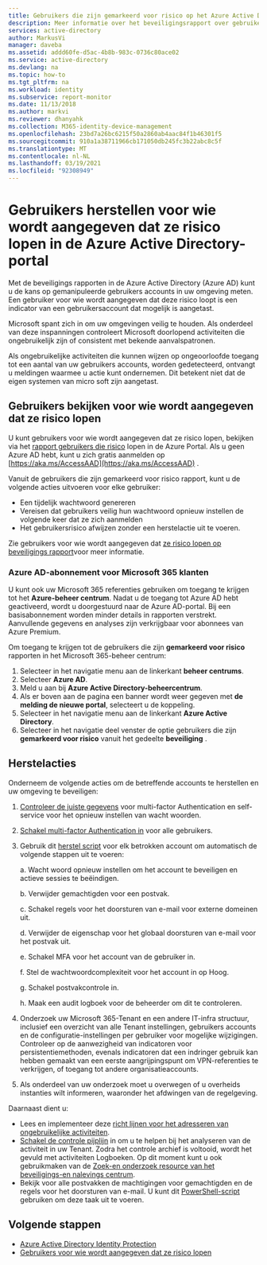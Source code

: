 ```yaml
---
title: Gebruikers die zijn gemarkeerd voor risico op het Azure Active Directory Portal | Microsoft Docs
description: Meer informatie over het beveiligingsrapport over gebruikers voor wie wordt aangegeven dat ze risico lopen in de Azure Active Directory-portal
services: active-directory
author: MarkusVi
manager: daveba
ms.assetid: addd60fe-d5ac-4b8b-983c-0736c80ace02
ms.service: active-directory
ms.devlang: na
ms.topic: how-to
ms.tgt_pltfrm: na
ms.workload: identity
ms.subservice: report-monitor
ms.date: 11/13/2018
ms.author: markvi
ms.reviewer: dhanyahk
ms.collection: M365-identity-device-management
ms.openlocfilehash: 23bd7a26bc6215f50a2860ab4aac84f1b46301f5
ms.sourcegitcommit: 910a1a38711966cb171050db245fc3b22abc8c5f
ms.translationtype: MT
ms.contentlocale: nl-NL
ms.lasthandoff: 03/19/2021
ms.locfileid: "92308949"
---
```

# <a name="remediate-users-flagged-for-risk-in-the-azure-active-directory-portal"></a>Gebruikers herstellen voor wie wordt aangegeven dat ze risico lopen in de Azure Active Directory-portal

Met de beveiligings rapporten in de Azure Active Directory (Azure AD) kunt u de kans op gemanipuleerde gebruikers accounts in uw omgeving meten. Een gebruiker voor wie wordt aangegeven dat deze risico loopt is een indicator van een gebruikersaccount dat mogelijk is aangetast.

Microsoft spant zich in om uw omgevingen veilig te houden. Als onderdeel van deze inspanningen controleert Microsoft doorlopend activiteiten die ongebruikelijk zijn of consistent met bekende aanvalspatronen. 

Als ongebruikelijke activiteiten die kunnen wijzen op ongeoorloofde toegang tot een aantal van uw gebruikers accounts, worden gedetecteerd, ontvangt u meldingen waarmee u actie kunt ondernemen. Dit betekent niet dat de eigen systemen van micro soft zijn aangetast.

## <a name="access-the-users-flagged-for-risk-report"></a>Gebruikers bekijken voor wie wordt aangegeven dat ze risico lopen

U kunt gebruikers voor wie wordt aangegeven dat ze risico lopen, bekijken via het [rapport gebruikers die risico](https://portal.azure.com/#blade/Microsoft_AAD_IAM/ActiveDirectoryMenuBlade/RiskyUsers) lopen in de Azure Portal. Als u geen Azure AD hebt, kunt u zich gratis aanmelden op [https://aka.ms/AccessAAD](https://aka.ms/AccessAAD) . 

Vanuit de gebruikers die zijn gemarkeerd voor risico rapport, kunt u de volgende acties uitvoeren voor elke gebruiker:

- Een tijdelijk wachtwoord genereren
- Vereisen dat gebruikers veilig hun wachtwoord opnieuw instellen de volgende keer dat ze zich aanmelden
- Het gebruikersrisico afwijzen zonder een herstelactie uit te voeren.

Zie gebruikers voor wie wordt aangegeven dat [ze risico lopen op beveiligings rapport](../identity-protection/overview-identity-protection.md)voor meer informatie.

### <a name="azure-ad-subscription-for-microsoft-365-customers"></a>Azure AD-abonnement voor Microsoft 365 klanten

U kunt ook uw Microsoft 365 referenties gebruiken om toegang te krijgen tot het **Azure-beheer centrum**. Nadat u de toegang tot Azure AD hebt geactiveerd, wordt u doorgestuurd naar de Azure AD-portal. Bij een basisabonnement worden minder details in rapporten verstrekt. Aanvullende gegevens en analyses zijn verkrijgbaar voor abonnees van Azure Premium.

Om toegang te krijgen tot de gebruikers die zijn **gemarkeerd voor risico** rapporten in het Microsoft 365-beheer centrum:

1.  Selecteer in het navigatie menu aan de linkerkant **beheer centrums**. 
2.  Selecteer **Azure AD**.
3.  Meld u aan bij **Azure Active Directory-beheercentrum**.
4.  Als er boven aan de pagina een banner wordt weer gegeven met **de melding de nieuwe portal**, selecteert u de koppeling.
4.  Selecteer in het navigatie menu aan de linkerkant **Azure Active Directory**. 
5.  Selecteer in het navigatie deel venster de optie gebruikers die zijn **gemarkeerd voor risico** vanuit het gedeelte **beveiliging** .

## <a name="remediation-actions"></a>Herstelacties

Onderneem de volgende acties om de betreffende accounts te herstellen en uw omgeving te beveiligen:

1.  [Controleer de juiste gegevens](https://aka.ms/MFAValid) voor multi-factor Authentication en self-service voor het opnieuw instellen van wacht woorden. 
2.  [Schakel multi-factor Authentication in](/microsoft-365/admin/security-and-compliance/set-up-multi-factor-authentication) voor alle gebruikers. 
3.  Gebruik dit [herstel script](https://aka.ms/remediate) voor elk betrokken account om automatisch de volgende stappen uit te voeren: 

    a. Wacht woord opnieuw instellen om het account te beveiligen en actieve sessies te beëindigen.

    b. Verwijder gemachtigden voor een postvak.

    c. Schakel regels voor het doorsturen van e-mail voor externe domeinen uit.

    d. Verwijder de eigenschap voor het globaal doorsturen van e-mail voor het postvak uit.

    e. Schakel MFA voor het account van de gebruiker in.

    f. Stel de wachtwoordcomplexiteit voor het account in op Hoog.

    g. Schakel postvakcontrole in.

    h. Maak een audit logboek voor de beheerder om dit te controleren.

4. Onderzoek uw Microsoft 365-Tenant en een andere IT-infra structuur, inclusief een overzicht van alle Tenant instellingen, gebruikers accounts en de configuratie-instellingen per gebruiker voor mogelijke wijzigingen. Controleer op de aanwezigheid van indicatoren voor persistentiemethoden, evenals indicatoren dat een indringer gebruik kan hebben gemaakt van een eerste aangrijpingspunt om VPN-referenties te verkrijgen, of toegang tot andere organisatieaccounts. 

5.  Als onderdeel van uw onderzoek moet u overwegen of u overheids instanties wilt informeren, waaronder het afdwingen van de regelgeving.

Daarnaast dient u:

- Lees en implementeer deze [richt lijnen voor het adresseren van ongebruikelijke activiteiten](/archive/blogs/office365security/how-to-fix-a-compromised-hacked-microsoft-office-365-account). 
- [Schakel de controle pijplijn](/archive/blogs/office365security/using-office-365-activity-data-to-improve-your-cybersecurity-stance-and-capability) in om u te helpen bij het analyseren van de activiteit in uw Tenant. Zodra het controle archief is voltooid, wordt het gevuld met activiteiten Logboeken. Op dit moment kunt u ook gebruikmaken van de [Zoek-en onderzoek resource van het beveiligings-en nalevings centrum](https://aka.ms/sccsearch). 
- Bekijk voor alle postvakken de machtigingen voor gemachtigden en de regels voor het doorsturen van e-mail. U kunt dit [PowerShell-script](https://aka.ms/delegateforwardrules) gebruiken om deze taak uit te voeren. 

## <a name="next-steps"></a>Volgende stappen

* [Azure Active Directory Identity Protection](../identity-protection/overview-identity-protection.md)
* [Gebruikers voor wie wordt aangegeven dat ze risico lopen](../identity-protection/overview-identity-protection.md)